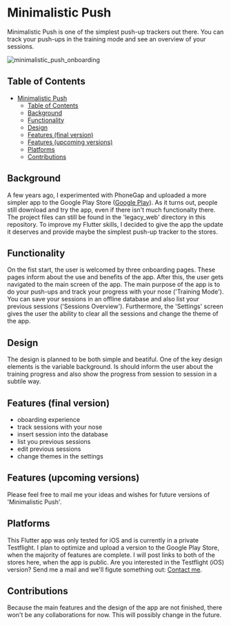 # Minimalistic Push
Minimalistic Push is one of the simplest push-up trackers out there. You can track your push-ups in the training mode and see an overview of your sessions.

![minimalistic_push_onboarding](https://user-images.githubusercontent.com/18596113/101342862-71707a00-3883-11eb-951b-51d66f3c611f.gif)

## Table of Contents
- [Minimalistic Push](#minimalistic-push)
  - [Table of Contents](#table-of-contents)
  - [Background](#background)
  - [Functionality](#functionality)
  - [Design](#design)
  - [Features (final version)](#features-final-version)
  - [Features (upcoming versions)](#features-upcoming-versions)
  - [Platforms](#platforms)
  - [Contributions](#contributions)

## Background
A few years ago, I experimented with PhoneGap and uploaded a more simpler app to the Google Play Store ([Google Play](https://play.google.com/store/apps/details?id=com.byBjorn.Push&hl=en_US)). As it turns out, people still download and try the app, even if there isn't much functionalty there. The project files can still be found in the 'legacy_web' directory in this repository. To improve my Flutter skills, I decided to give the app the update it deserves and provide maybe the simplest push-up tracker to the stores.

## Functionality
On the fist start, the user is welcomed by three onboarding pages. These pages inform about the use and benefits of the app. After this, the user gets navigated to the main screen of the app.
The main purpose of the app is to do your push-ups and track your progress with your nose ('Training Mode'). You can save your sessions in an offline database and also list your previous sessions ('Sessions Overview'). Furthermore, the 'Settings' screen gives the user the ability to clear all the sessions and change the theme of the app.

## Design
The design is planned to be both simple and beatiful. One of the key design elements is the variable background. Is should inform the user about the training progress and also show the progress from session to session in a subtile way.

## Features (final version)
* oboarding experience
* track sessions with your nose
* insert session into the database
* list you previous sessions
* edit previous sessions
* change themes in the settings

## Features (upcoming versions)
Please feel free to mail me your ideas and wishes for future versions of 'Minimalistic Push'.

## Platforms
This Flutter app was only tested for iOS and is currently in a private Testflight. I plan to optimize and upload a version to the Google Play Store, when the majority of features are complete. I will post links to both of the stores here, when the app is public.
Are you interested in the Testflight (iOS) version? Send me a mail and we'll figute something out: [Contact me](https://jonaspoxleitner.com).

## Contributions
Because the main features and the design of the app are not finished, there won't be any collaborations for now. This will possibly change in the future.